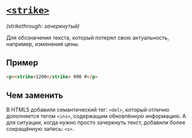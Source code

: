 # [`<strike>`](../index.md)

_(strikethrough: зачеркнутый)_

Для обозначения текста, который потерял свою актуальность, например, изменения цены.

## Пример

```html
<p><strike>1200</strike> 990 ₽</p>
```

## Чем заменить

В HTML5 добавили семантический тег: `<del>`, который отлично дополняется тегом `<ins>`, содержащим обновлённую информацию. А для ситуации, когда нужно просто зачеркнуть текст, добавили более сокращённую запись: `<s>`.
